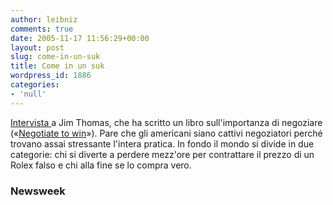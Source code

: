 ```yaml
---
author: leibniz
comments: true
date: 2005-11-17 11:56:29+00:00
layout: post
slug: come-in-un-suk
title: Come in un suk
wordpress_id: 1886
categories:
- 'null'
---
```


[Intervista ](http://www.msnbc.msn.com/id/10055430/site/newsweek/)a Jim Thomas, che ha scritto un libro sull'importanza di negoziare («[Negotiate to win](http://www.amazon.com/gp/product/0060781068/102-9283493-9812163?v=glance&n=283155&n=507846&s=books&v=glance)»). Pare che gli americani siano cattivi negoziatori perché trovano assai stressante l'intera pratica. In fondo il mondo si divide in due categorie: chi si diverte a perdere mezz'ore per contrattare il prezzo di un Rolex falso e chi alla fine se lo compra vero.

### Newsweek
